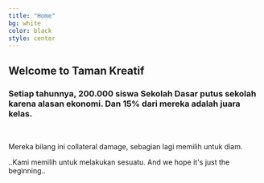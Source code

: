 ```yaml
---
title: "Home"
bg: white
color: black
style: center
---
```


<h2 class="intro__title">Welcome to <span class="intro__name">Taman Kreatif</span></h2>

<span class="fa-stack mortar-board" style="font-size:100px;">
  <i class="fa fa-circle fa-stack-2x text-white"></i>
  <i class="fa fa-mortar-board fa-stack-1x text-orange"></i>
</span>

<div class="intro">
    <h3>Setiap tahunnya, <span class="intro__angka">200.000</span> siswa Sekolah Dasar putus sekolah karena alasan ekonomi. Dan <span class="intro__angka">15%</span> dari mereka adalah juara kelas.</h3>
</div>

<br>
<p>Mereka bilang ini <span class="intro__damage">collateral damage</span>, sebagian lagi memilih untuk diam. </p>

<p>..Kami memilih untuk melakukan sesuatu. <span class="intro__beginning">And we hope it's just the beginning..</span></p>

